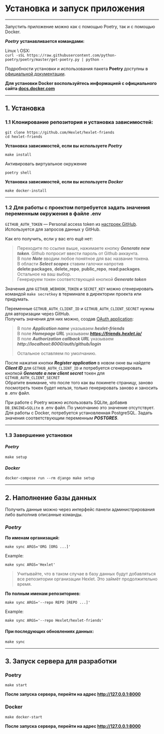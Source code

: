 # Установка и запуск приложения

---


Запустить приложение можно как с помощью Poetry, так и с помощью Docker.  

***Poetry* устанавливается командами:**

Linux \ OSX:  
`curl -sSL https://raw.githubusercontent.com/python-poetry/poetry/master/get-poetry.py | python -`  

Подробности установки и использования пакета **Poetry** доступны в [официальной документации](https://python-poetry.org/docs/).  
  
**Для установки **Docker** воспользуйтесь информацией с официального сайта [docs.docker.com](https://docs.docker.com/engine/install/)**

---

## 1. Установка

### 1.1 Клонирование репозитория и установка зависимостей:  

```commandline
git clone https://github.com/Hexlet/hexlet-friends
cd hexlet-friends
```

**Установка зависимостей, если вы используете *Poetry***
```commandline
make install
```
Активировать виртуальное окружение
```commandline
poetry shell
```

**Установка зависимостей, если вы используете *Docker***
```commandline
make docker-install
```

---

### 1.2 Для работы с проектом потребуется задать значения переменным окружения в файле .env  
`GITHUB_AUTH_TOKEN` — Personal access token из [настроек GitHub](https://github.com/settings/tokens). Используется для запросов данных у GitHub.

Как его получить, если у вас его ещё нет:
> Переходите по ссылке выше, нажимаете кнопку ***Generate new token***. Github попросит ввести пароль от Github аккаунта.  
> В поле ***Note*** вводим любое понятное для вас название токена.  
> В области ***Select scopes*** ставим галочки напротив **delete:packages**, **delete_repo**, **public_repo**, **read:packages**. Остальное на ваш выбор.  
> Генерируем токен соответствующей кнопкой ***Generate token***

Значения для `GITHUB_WEBHOOK_TOKEN` и `SECRET_KEY` можно сгенерировать командой `make secretkey` в терминале в директории проекта или придумать.

Переменные `GITHUB_AUTH_CLIENT_ID` и `GITHUB_AUTH_CLIENT_SECRET` нужны для авторизации через GitHub.  
Получить значения для них можно, создав [OAuth application](https://github.com/settings/applications/new):  
> В поле ***Application name*** указываем ***hexlet-friends***  
> В поле ***Homepage URL*** указываем ***https://friends.hexlet.io/***  
> В поле ***Authorization callback URL*** указываем ***http://localhost:8000/auth/github/login***  
> 
> Остальное оставляем по умолчанию.  

После нажатия кнопки ***Register application*** в новом окне вы найдете ***Client ID*** для `GITHUB_AUTH_CLIENT_ID` и потребуется сгенерировать кнопкой ***Generate a new client secret*** токен для `GITHUB_AUTH_CLIENT_SECRET`  
Обратите внимание, что после того как вы покинете страницу, заново посмотреть токен будет нельзя, только генерировать заново и заносить в .env файл.

При работе с Poetry можно использовать SQLite, добавив `DB_ENGINE=SQLite` в .env файл. По умолчанию это значение отсутствует.  
Для работы с Docker, потребуется установленная PostgreSQL. Задать значения соответствующим переменным ***POSTGRES***.

--- 

### 1.3 Завершение установки  

#### *Poetry*
```commandline
make setup
```
#### *Docker*
```commandline
docker-compose run --rm django make setup
```
---
## 2. Наполнение базы данных  

Получить данные можно через интерфейс панели администрирования либо выполнив описанные команды.  

### *Poetry*  
**По именам организаций:**
```commandline
make sync ARGS='ORG [ORG ...]'
```
Example:
```commandline
make sync ARGS='Hexlet'
```
>Учитывайте, что в таком случае в базу данных будут добавляться все репозитории организации Hexlet. Это займёт продолжительно время. 

**По полным именам репозиториев:**
```commandline
make sync ARGS='--repo REPO [REPO ...]'
```
Example:
```commandline
make sync ARGS='--repo Hexlet/hexlet-friends'
```

#### При последующих обновлениях данных:
```commandline
make sync  
```  

---

## 3. Запуск сервера для разработки
### Poetry

```
make start
```
**После запуска сервера, перейти на адрес http://127.0.0.1:8000**
### Docker

```
make docker-start
```
**После запуска сервера, перейти на адрес http://127.0.0.1:8000**